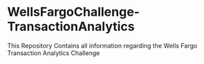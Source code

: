 # WellsFargoChallenge-TransactionAnalytics
This Repository Contains all information regarding the Wells Fargo Transaction Analytics Challenge
